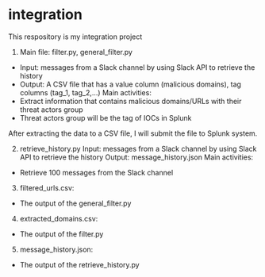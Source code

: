 # integration
This respository is my integration project

1. Main file: filter.py, general_filter.py
- Input: messages from a Slack channel by using Slack API to retrieve the history
- Output: A CSV file that has a value column (malicious domains), tag columns (tag_1, tag_2,...)
Main activities:
 - Extract information that contains malicious domains/URLs with their threat actors group
 - Threat actors group will be the tag of IOCs in Splunk

After extracting the data to a CSV file, I will submit the file to Splunk system.

2. retrieve_history.py
Input: messages from a Slack channel by using Slack API to retrieve the history
Output: message_history.json 
Main activities:
 - Retrieve 100 messages from the Slack channel

3. filtered_urls.csv:
- The output of the general_filter.py

4. extracted_domains.csv:
- The output of the filter.py

5. message_history.json:
- The output of the retrieve_history.py
